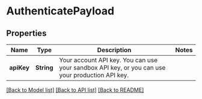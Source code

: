# AuthenticatePayload

## Properties
Name | Type | Description | Notes
------------ | ------------- | ------------- | -------------
**apiKey** | **String** | Your account API key. You can use your sandbox API key, or you can use your production API key. | 

[[Back to Model list]](../README.md#documentation-for-models) [[Back to API list]](../README.md#documentation-for-api-endpoints) [[Back to README]](../README.md)


